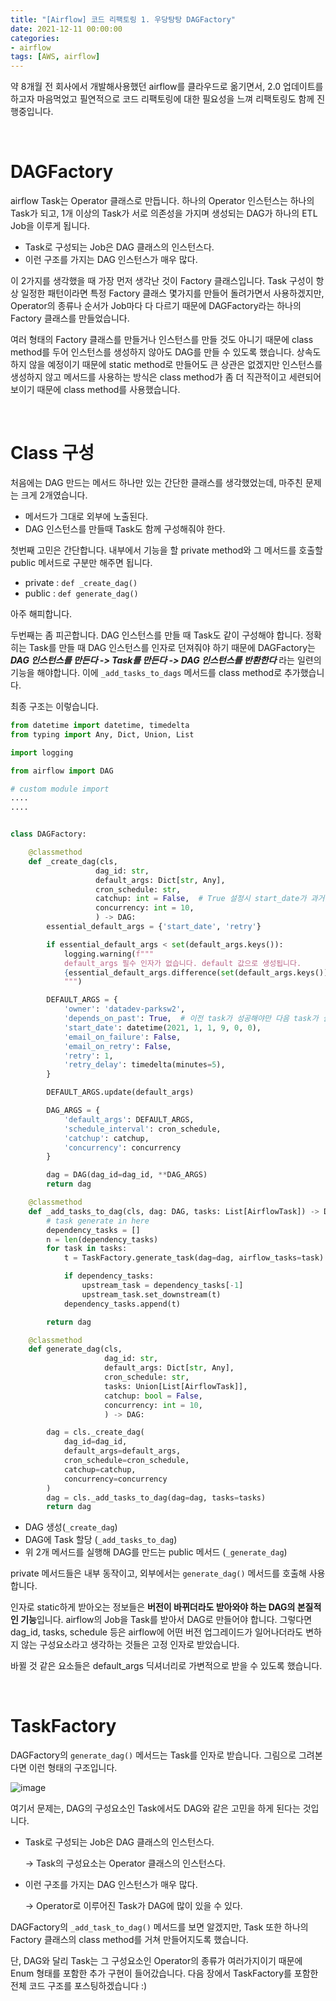 ```yaml
---
title: "[Airflow] 코드 리팩토링 1. 우당탕탕 DAGFactory"
date: 2021-12-11 00:00:00
categories:
- airflow
tags: [AWS, airflow]
---
```




약 8개월 전 회사에서 개발해사용했던 airflow를 클라우드로 옮기면서, 2.0 업데이트를 하고자 마음먹었고 필연적으로 코드 리팩토링에 대한 필요성을 느껴 리팩토링도 함께 진행중입니다.

<br/>

# DAGFactory

airflow Task는 Operator 클래스로 만듭니다. 하나의 Operator 인스턴스는 하나의 Task가 되고, 1개 이상의 Task가 서로 의존성을 가지며 생성되는 DAG가 하나의 ETL Job을 이루게 됩니다.

- Task로 구성되는 Job은 DAG 클래스의 인스턴스다.
- 이런 구조를 가지는 DAG 인스턴스가 매우 많다.

이 2가지를 생각했을 때 가장 먼저 생각난 것이 Factory 클래스입니다. Task 구성이 항상 일정한 패턴이라면 특정 Factory 클래스 몇가지를 만들어 돌려가면서 사용하겠지만, Operator의 종류나 순서가 Job마다 다 다르기 때문에 DAGFactory라는 하나의 Factory 클래스를 만들었습니다.

여러 형태의 Factory 클래스를 만들거나 인스턴스를 만들 것도 아니기 때문에 class method를 두어 인스턴스를 생성하지 않아도 DAG를 만들 수 있도록 했습니다. 상속도 하지 않을 예정이기 때문에 static method로 만들어도 큰 상관은 없겠지만 인스턴스를 생성하지 않고 메서드를 사용하는 방식은 class method가 좀 더 직관적이고 세련되어 보이기 때문에 class method를 사용했습니다.

<br/>

# Class 구성

처음에는 DAG 만드는 메서드 하나만 있는 간단한 클래스를 생각했었는데, 마주친 문제는 크게 2개였습니다.

- 메서드가 그대로 외부에 노출된다.
- DAG 인스턴스를 만들때 Task도 함께 구성해줘야 한다.



첫번째 고민은 간단합니다. 내부에서 기능을 할 private method와 그 메서드를 호출할 public 메서드로 구분만 해주면 됩니다.

- private : `def _create_dag()`
- public : `def generate_dag()`

아주 해피합니다.



두번째는 좀 피곤합니다. DAG 인스턴스를 만들 때 Task도 같이 구성해야 합니다. 정확히는 Task를 만들 때 DAG 인스턴스를 인자로 던져줘야 하기 때문에 DAGFactory는 ***DAG 인스턴스를 만든다 -> Task를 만든다 -> DAG 인스턴스를 반환한다*** 라는 일련의 기능을 해야합니다. 이에 `_add_tasks_to_dags` 메서드를 class method로 추가했습니다. 

최종 구조는 이렇습니다.

```python
from datetime import datetime, timedelta
from typing import Any, Dict, Union, List

import logging

from airflow import DAG

# custom module import
....
....


class DAGFactory:

    @classmethod
    def _create_dag(cls,
                   dag_id: str,
                   default_args: Dict[str, Any],
                   cron_schedule: str,
                   catchup: int = False,  # True 설정시 start_date가 과거더라도 현재 시간부터 job 실행
                   concurrency: int = 10,
                   ) -> DAG:
        essential_default_args = {'start_date', 'retry'}

        if essential_default_args < set(default_args.keys()):
            logging.warning(f"""
            default_args 필수 인자가 없습니다. default 값으로 생성됩니다.
            {essential_default_args.difference(set(default_args.keys()))}
            """)

        DEFAULT_ARGS = {
            'owner': 'datadev-parksw2',
            'depends_on_past': True,  # 이전 task가 성공해야만 다음 task가 실행된다.
            'start_date': datetime(2021, 1, 1, 9, 0, 0),
            'email_on_failure': False,
            'email_on_retry': False,
            'retry': 1,
            'retry_delay': timedelta(minutes=5),
        }

        DEFAULT_ARGS.update(default_args)

        DAG_ARGS = {
            'default_args': DEFAULT_ARGS,
            'schedule_interval': cron_schedule,
            'catchup': catchup,
            'concurrency': concurrency
        }

        dag = DAG(dag_id=dag_id, **DAG_ARGS)
        return dag

    @classmethod
    def _add_tasks_to_dag(cls, dag: DAG, tasks: List[AirflowTask]) -> DAG:
        # task generate in here
        dependency_tasks = []
        n = len(dependency_tasks)
        for task in tasks:
            t = TaskFactory.generate_task(dag=dag, airflow_tasks=task)

            if dependency_tasks:
                upstream_task = dependency_tasks[-1]
                upstream_task.set_downstream(t)
            dependency_tasks.append(t)

        return dag

    @classmethod
    def generate_dag(cls,
                     dag_id: str,
                     default_args: Dict[str, Any],
                     cron_schedule: str,
                     tasks: Union[List[AirflowTask]],
                     catchup: bool = False,
                     concurrency: int = 10,
                     ) -> DAG:

        dag = cls._create_dag(
            dag_id=dag_id,
            default_args=default_args,
            cron_schedule=cron_schedule,
            catchup=catchup,
            concurrency=concurrency
        )
        dag = cls._add_tasks_to_dag(dag=dag, tasks=tasks)
        return dag

```



- DAG 생성(`_create_dag`)
- DAG에 Task 할당 (`_add_tasks_to_dag`)
- 위 2개 메서드를 실행해 DAG를 만드는 public 메서드 (`_generate_dag`)

private 메서드들은 내부 동작이고, 외부에서는 `generate_dag()` 메서드를 호출해 사용합니다.

인자로 static하게 받아오는 정보들은 **버전이 바뀌더라도 받아와야 하는 DAG의 본질적인 기능**입니다. airflow의 Job을 Task를 받아서 DAG로 만들어야 합니다. 그렇다면 dag_id, tasks, schedule 등은 airflow에 어떤 버전 업그레이드가 일어나더라도 변하지 않는 구성요소라고 생각하는 것들은 고정 인자로 받았습니다.

바뀔 것 같은 요소들은 default_args 딕셔너리로 가변적으로 받을 수 있도록 했습니다.

<br/>

# TaskFactory

DAGFactory의 `generate_dag()` 메서드는 Task를 인자로 받습니다. 그림으로 그려본다면 이런 형태의 구조입니다.

![image](https://user-images.githubusercontent.com/52685258/145681144-62e37e36-3338-4963-846b-7d91413a1c18.png)



여기서 문제는, DAG의 구성요소인 Task에서도 DAG와 같은 고민을 하게 된다는 것입니다.

- Task로 구성되는 Job은 DAG 클래스의 인스턴스다.

  -> Task의 구성요소는 Operator 클래스의 인스턴스다.

- 이런 구조를 가지는 DAG 인스턴스가 매우 많다.

  -> Operator로 이루어진 Task가 DAG에 많이 있을 수 있다.



DAGFactory의 `_add_task_to_dag()` 메서드를 보면 알겠지만, Task 또한 하나의 Factory 클래스의 class method를 거쳐 만들어지도록 했습니다.

단, DAG와 달리 Task는 그 구성요소인 Operator의 종류가 여러가지이기 때문에 Enum 형태를 포함한 추가 구현이 들어갔습니다. 다음 장에서 TaskFactory를 포함한 전체 코드 구조를 포스팅하겠습니다 :)









